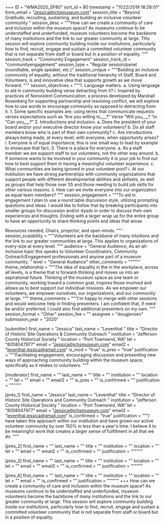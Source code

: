 +++
ID = "WMA2020_SP80"
sort_id = 80
timestamp = "11/22/2019 18:26:01"
form_email = "Jessica@jchsmuseum.com"
session_title = "Beyond Gratitude; recruiting, sustaining, and building an inclusive volunteer community "
session_desc = """How can we create a community of care and inclusion within the museum space? As museums continue to be understaffed and underfunded, museum volunteers become the backbone of many institutions and the link to our greater community at large. This session will explore community building inside our institutions, particularly how to find, recruit, engage and sustain a committed volunteer community that is not separate from staff or board but in a position of equality.
"""
session_track = "Community Engagement"
session_track_id = "communityengagement"
session_type = "Regular session/panel (roundtable, single speaker, etc.)"
session_unique = """Building an inclusive community of equality, without the traditional hierarchy of Staff, Board and Volunteers, is and innovative idea that supports growth as we move forward. """
session_objectives = """1.	Language matters.
     a.	Using language to aid in community building verse detracting from it?
      i.	Inspired by practices of Nonviolent Communication; a process developed by Marshall Rosenberg for supporting partnership and resolving conflict, we will explore how to use words to encourage community as opposed to detracting from it.
             1.	Some specific examples are; using terms that communicate requests verses expectations such as “Are you willing to___?” Verse “Will you___? “or “Can you___?”
2.	Introductions and inclusion.
     a.	Does the president of your board and/or your executive director know your volunteers?
     b.	Do all staff members know who is part of their own community?
     c.	Are introductions always being made, at every level, with everyone, when opportunity arises?
             i.	Everyone is of equal importance; this is one small way to lead by example to showcase that fact.
3.	There is a place for everyone.
     a.	As a staff member we are support staff to our volunteers, not the other way around.
     b.	If someone wants to be involved in your community it is your job to find out how to best support them in having a meaningful volunteer experience.
     c.	What communities are being ignored in your volunteer pool?
             i.	At our institution we have strong partnerships with community organizations that support people with different developmental abilities and skillsets, as well as groups that help those over 55 and those needing to build job skills for other various reasons.
            ii.	How can we invite everyone into our organization as equal team members?
"""
session_engagement = """To aid in engagement I plan to use a round table discussion style, utilizing prompting questions and ideas. I would like to follow that by breaking participants into smaller groups for discussion and/or dyads in order to discuss their own experiences and thoughts. Ending with a larger wrap up for the entire group to have an opportunity to share thinking points and ideas that arose.

Resources needed; Chairs, projector, and open minds.
"""
session_scalability = """Volunteers are the backbone of many intuitions and the link to our greater communities at large. This applies to organizations of every-size at every level. """
audience = "General Audience,  As an all-inclusive topic this speaks to Volunteer Coordinators, Community Outreach/Engagement professionals and anyone part of a museum community.  "
level = "General Audience"
other_comments = """"""
theme_relationship = """The idea of equality in the in the workplace, across all levels, is a theme that is forward-thinking and moves us into an aspirational future. Thinking of the museum space as one team or community, working toward a common goal, inspires those involved and allows us to best support our individual missions. As we empower our volunteers, we empower ourselves, our organizations, and our community at large. """
theme_comments = """I'm happy to merge with other sessions and would welcome help in finding presenters. I am confident that, if need be and/or preferred, I could also find additional presenters on my own. """
session_format = "Other"
session_fee = ""
assignee = "dougjenzen"
submission_year = "2020"

[submitter]
first_name = "Jessica"
last_name = "Leventhal "
title = "Director of Historic Site Operations & Community Outreach "
institution = "Jefferson County Historical Society "
location = "Port Townsend, WA"
tel = "8058047977"
email = "Jessica@jchsmuseum.com"
email2 = "leventhal.jessica@gmail.com"
is_mod = "true"
is_pres = "true"
justification = """Facilitating engagement, encouraging discussion and presenting new ways of approaching community building within the museum space; specifically as it relates to volunteers. """

[moderator]
first_name = ""
last_name = ""
title = ""
institution = ""
location = ""
tel = ""
email = ""
email2 = ""
is_pres = ""
is_confirmed = ""
justification = """"""

[pres_1]
first_name = "Jessica"
last_name = "Leventhal"
title = "Director of Historic Site Operations and Community Outreach "
institution = "Jefferson County Historical Society "
location = "Port Townsned, WA"
tel = "8058047977"
email = "Jessica@jchsmuseum.com"
email2 = "leventhal.jessica@gmail.com"
is_confirmed = "true"
justification = """I have taken this approach within our institution and have grown our active volunteer community by over 150% in less than a year's time. I believe it to be meaningful work that creates a larger sense of fulfillment in all that we do. """

[pres_2]
first_name = ""
last_name = ""
title = ""
institution = ""
location = ""
tel = ""
email = ""
email2 = ""
is_confirmed = ""
justification = """"""

[pres_3]
first_name = ""
last_name = ""
title = ""
institution = ""
location = ""
tel = ""
email = ""
email2 = ""
is_confirmed = ""
justification = """"""

[pres_4]
first_name = ""
last_name = ""
title = ""
institution = ""
location = ""
tel = ""
email = ""
is_confirmed = ""
justification = """"""
+++
How can we create a community of care and inclusion within the museum space? As museums continue to be understaffed and underfunded, museum volunteers become the backbone of many institutions and the link to our greater community at large. This session will explore community building inside our institutions, particularly how to find, recruit, engage and sustain a committed volunteer community that is not separate from staff or board but in a position of equality.

